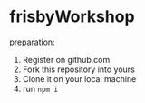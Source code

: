 # frisbyWorkshop

preparation:

1. Register on github.com
2. Fork this repository into yours
3. Clone it on your local machine
4. run `npm i`
